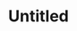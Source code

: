 ---
title: "Untitled"
created: "2024-12-14"
updated: "2024-12-14"
category: "Info"
tags: ["gBanaKnal"]
---